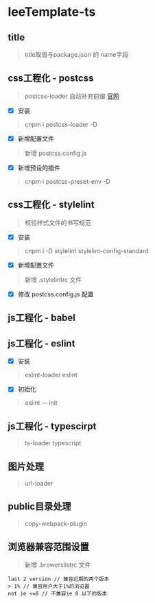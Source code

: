 # leeTemplate-ts

## title
>  title取值与package.json 的 name字段

## css工程化 - postcss
>  postcss-loader 自动补充前缀 [官网](https://www.postcss.com.cn/)
 - [x]  安装 
 > cnpm i postcss-loader -D 
 - [x] 新增配置文件
 > 新增 postcss.config.js
 - [x] 新增预设的插件
 > cnpm i postcss-preset-env -D

## css工程化 - stylelint

> 校验样式文件的书写规范
- [x] 安装 
> cnpm i -D stylelint stylelint-config-standard
- [x] 新增配置文件
> 新增 .stylelintrc 文件
- [x] 修改 postcss.config.js 配置

## js工程化  - babel

## js工程化  - eslint
 - [x] 安装 
 > eslint-loader eslint
 - [x] 初始化 
 > eslint -- init

## js工程化  - typescirpt
> ts-loader typescript
## 图片处理 
> url-loader

## public目录处理 
> copy-webpack-plugin
## 浏览器兼容范围设置 
> 新增 .browerslistrc 文件
```
last 2 version // 兼容近期的两个版本
> 1% // 兼容用户大于1%的浏览器
not ie <=8 // 不兼容ie 8 以下的版本
````

